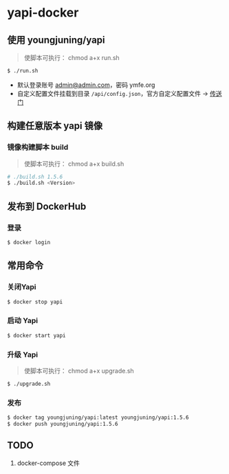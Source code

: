 # yapi-docker

## 使用 youngjuning/yapi

> 使脚本可执行： chmod a+x run.sh

```sh
$ ./run.sh
```

- 默认登录账号 admin@admin.com，密码 ymfe.org
- 自定义配置文件挂载到目录 `/api/config.json`，官方自定义配置文件 -> [传送门](https://github.com/YMFE/yapi/blob/master/config_example.json)

## 构建任意版本 yapi 镜像

### 镜像构建脚本 build

> 使脚本可执行： chmod a+x build.sh

```sh
# ./build.sh 1.5.6
$ ./build.sh <Version>
```

## 发布到 DockerHub

### 登录

```sh
$ docker login
```

## 常用命令

### 关闭Yapi

```sh
$ docker stop yapi
```

### 启动 Yapi

```sh
$ docker start yapi
```

### 升级 Yapi

> 使脚本可执行： chmod a+x upgrade.sh

```sh
$ ./upgrade.sh
```

### 发布

```sh
$ docker tag youngjuning/yapi:latest youngjuning/yapi:1.5.6
$ docker push youngjuning/yapi:1.5.6
```

## TODO

1. docker-compose 文件